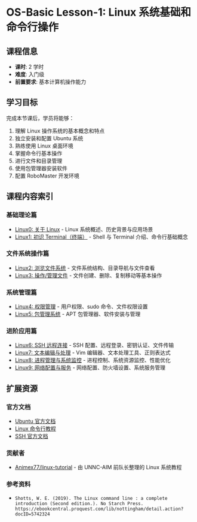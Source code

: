 # OS-Basic Lesson-1: Linux 系统基础和命令行操作

## 课程信息

- **课时**: 2 学时
- **难度**: 入门级
- **前置要求**: 基本计算机操作能力

## 学习目标

完成本节课后，学员将能够：

1. 理解 Linux 操作系统的基本概念和特点
2. 独立安装和配置 Ubuntu 系统
3. 熟练使用 Linux 桌面环境
4. 掌握命令行基本操作
5. 进行文件和目录管理
6. 使用包管理器安装软件
7. 配置 RoboMaster 开发环境

## 课程内容索引

### 基础理论篇

- [Linux0: 关于 Linux](linux0.md) - Linux 系统概述、历史背景与应用场景
- [Linux1: 初识 Terminal（终端）](linux1.md) - Shell 与 Terminal 介绍、命令行基础概念

### 文件系统操作篇

- [Linux2: 浏览文件系统](linux2.md) - 文件系统结构、目录导航与文件查看
- [Linux3: 操作/管理文件](linux3.md) - 文件创建、删除、复制移动等基本操作

### 系统管理篇

- [Linux4: 权限管理](linux4.md) - 用户权限、sudo 命令、文件权限设置
- [Linux5: 包管理系统](linux5.md) - APT 包管理器、软件安装与管理

### 进阶应用篇

- [Linux6: SSH 远程连接](linux6.md) - SSH 配置、远程登录、密钥认证、文件传输
- [Linux7: 文本编辑与处理](linux7.md) - Vim 编辑器、文本处理工具、正则表达式
- [Linux8: 进程管理与系统监控](linux8.md) - 进程控制、系统资源监控、性能优化
- [Linux9: 网络配置与服务](linux9.md) - 网络配置、防火墙设置、系统服务管理

## 扩展资源

### 官方文档

- [Ubuntu 官方文档](https://help.ubuntu.com/)
- [Linux 命令行教程](https://linuxcommand.org/)
- [SSH 官方文档](https://www.openssh.com/manual.html)

### 贡献者

- [Animex77/linux-tutorial](https://github.com/Animex77/linux-tutorial) - 由 UNNC-AIM 前队长整理的 Linux 系统教程

### 参考资料

- `Shotts, W. E. (2019). The Linux command line : a complete introduction (Second edition.). No Starch Press. https://ebookcentral.proquest.com/lib/nottingham/detail.action?docID=5742324`
